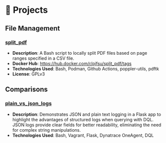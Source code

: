 # 📁 Projects
## File Management
### [split_pdf](https://github.com/pjfsu/split_pdf)
- **Description**: A Bash script to locally split PDF files based on page ranges specified in a CSV file.
- **Docker Hub**: https://hub.docker.com/r/pjfsu/split_pdf/tags
- **Technologies Used**: Bash, Podman, Github Actions, poppler-utils, pdftk
- **License**: GPLv3
## Comparisons
### [plain_vs_json_logs](https://github.com/pjfsu/plain_vs_json_logs)
- **Description**: Demonstrates JSON and plain text logging in a Flask app to highlight the advantages of structured logs when querying with DQL. JSON logs provide clear fields for better readability, eliminating the need for complex string manipulations.
- **Technologies Used**: Bash, Vagrant, Flask, Dynatrace OneAgent, DQL
